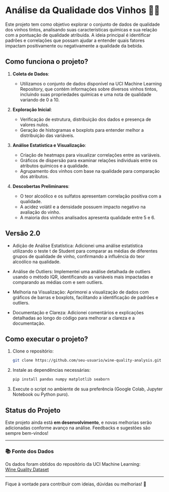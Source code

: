 # Análise da Qualidade dos Vinhos 🍇🍷

Este projeto tem como objetivo explorar o conjunto de dados de qualidade dos vinhos tintos, analisando suas características químicas e sua relação com a pontuação de qualidade atribuída. A ideia principal é identificar padrões e correlações que possam ajudar a entender quais fatores impactam positivamente ou negativamente a qualidade da bebida.

## Como funciona o projeto?

1. **Coleta de Dados**:
   - Utilizamos o conjunto de dados disponível na UCI Machine Learning Repository, que contém informações sobre diversos vinhos tintos, incluindo suas propriedades químicas e uma nota de qualidade variando de 0 a 10.

2. **Exploração Inicial**:
   - Verificação de estrutura, distribuição dos dados e presença de valores nulos.
   - Geração de histogramas e boxplots para entender melhor a distribuição das variáveis.

3. **Análise Estatística e Visualização**:
   - Criação de heatmaps para visualizar correlações entre as variáveis.
   - Gráficos de dispersão para examinar relações individuais entre os atributos químicos e a qualidade.
   - Agrupamento dos vinhos com base na qualidade para comparação dos atributos.

4. **Descobertas Preliminares**:
   - O teor alcoólico e os sulfatos apresentam correlação positiva com a qualidade.
   - A acidez volátil e a densidade possuem impacto negativo na avaliação do vinho.
   - A maioria dos vinhos analisados apresenta qualidade entre 5 e 6.

## Versão 2.0

- Adição de Análise Estatística: Adicionei uma análise estatística utilizando o teste t de Student para comparar as médias de diferentes grupos de qualidade de vinho, confirmando a influência do teor alcoólico na qualidade.

- Análise de Outliers: Implementei uma análise detalhada de outliers usando o método IQR, identificando as variáveis mais impactadas e comparando as médias com e sem outliers.

- Melhoria na Visualização: Aprimorei a visualização de dados com gráficos de barras e boxplots, facilitando a identificação de padrões e outliers.

- Documentação e Clareza: Adicionei comentários e explicações detalhadas ao longo do código para melhorar a clareza e a documentação.

## Como executar o projeto?

1. Clone o repositório:
   ```bash
   git clone https://github.com/seu-usuario/wine-quality-analysis.git
   ```
2. Instale as dependências necessárias:
   ```bash
   pip install pandas numpy matplotlib seaborn
   ```
3. Execute o script no ambiente de sua preferência (Google Colab, Jupyter Notebook ou Python puro).

## Status do Projeto

Este projeto ainda está **em desenvolvimento**, e novas melhorias serão adicionadas conforme avanço na análise. Feedbacks e sugestões são sempre bem-vindos!

---

### 📚 Fonte dos Dados
Os dados foram obtidos do repositório da UCI Machine Learning:  
[Wine Quality Dataset](https://archive.ics.uci.edu/ml/machine-learning-databases/wine-quality/winequality-red.csv)

---

Fique à vontade para contribuir com ideias, dúvidas ou melhorias! 🚀


